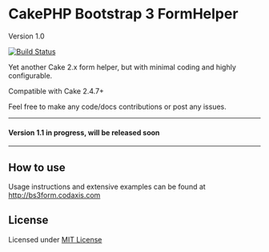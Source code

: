 CakePHP Bootstrap 3 FormHelper
=============================

Version 1.0

[![Build Status](https://travis-ci.org/Codaxis/cakephp-bootstrap3-helpers.svg?branch=master)](https://travis-ci.org/Codaxis/bootstrap3-helpers)

Yet another Cake 2.x form helper, but with minimal coding and highly configurable.

Compatible with Cake 2.4.7+

Feel free to make any code/docs contributions or post any issues.

---
#### Version 1.1 in progress, will be released soon
---


## How to use

Usage instructions and extensive examples can be found at http://bs3form.codaxis.com

## License

Licensed under [MIT License](http://www.opensource.org/licenses/mit-license.php)
